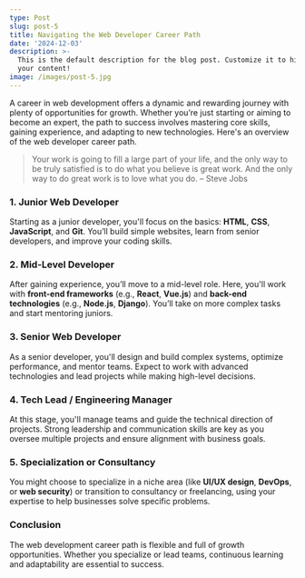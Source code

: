 ```yaml
---
type: Post
slug: post-5
title: Navigating the Web Developer Career Path
date: '2024-12-03'
description: >-
  This is the default description for the blog post. Customize it to highlight
  your content!
image: /images/post-5.jpg
---
```


A career in web development offers a dynamic and rewarding journey with plenty of opportunities for growth. Whether you’re just starting or aiming to become an expert, the path to success involves mastering core skills, gaining experience, and adapting to new technologies. Here's an overview of the web developer career path.

> Your work is going to fill a large part of your life, and the only way to be truly satisfied is to do what you believe is great work. And the only way to do great work is to love what you do. – Steve Jobs

### 1. Junior Web Developer
Starting as a junior developer, you'll focus on the basics: **HTML**, **CSS**, **JavaScript**, and **Git**. You’ll build simple websites, learn from senior developers, and improve your coding skills.

<!--more-->

### 2. Mid-Level Developer
After gaining experience, you’ll move to a mid-level role. Here, you'll work with **front-end frameworks** (e.g., **React**, **Vue.js**) and **back-end technologies** (e.g., **Node.js**, **Django**). You’ll take on more complex tasks and start mentoring juniors.

### 3. Senior Web Developer
As a senior developer, you'll design and build complex systems, optimize performance, and mentor teams. Expect to work with advanced technologies and lead projects while making high-level decisions.

### 4. Tech Lead / Engineering Manager
At this stage, you'll manage teams and guide the technical direction of projects. Strong leadership and communication skills are key as you oversee multiple projects and ensure alignment with business goals.

### 5. Specialization or Consultancy
You might choose to specialize in a niche area (like **UI/UX design**, **DevOps**, or **web security**) or transition to consultancy or freelancing, using your expertise to help businesses solve specific problems.

### Conclusion
The web development career path is flexible and full of growth opportunities. Whether you specialize or lead teams, continuous learning and adaptability are essential to success.